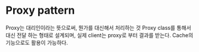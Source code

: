 # Proxy pattern

Proxy는 대리인이라는 뜻으로써, 뭔가를 대신해서 처리하는 것
Proxy class를 통해서 대신 전달 하는 형태로 설계되며, 실제 client는 proxy로 부터 결과를 받는다.
Cache의 기능으로도 활용이 가능하다.